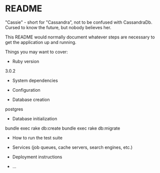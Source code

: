# README

"Cassie" - short for "Cassandra", not to be confused with CassandraDb. Cursed to know the future, but nobody believes her.

This README would normally document whatever steps are necessary to get the
application up and running.

Things you may want to cover:

* Ruby version

3.0.2

* System dependencies

* Configuration

* Database creation

postgres

* Database initialization

bundle exec rake db:create
bundle exec rake db:migrate

* How to run the test suite

* Services (job queues, cache servers, search engines, etc.)

* Deployment instructions

* ...
